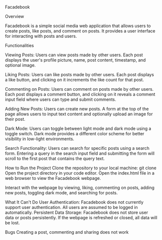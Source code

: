 Facadebook


Overview

Facadebook is a simple social media web application that allows users to create posts, like posts, and comment on posts. It provides a user interface for interacting with posts and users.

Functionalities

Viewing Posts: Users can view posts made by other users. Each post displays the user's profile picture, name, post content, timestamp, and optional image.

Liking Posts: Users can like posts made by other users. Each post displays a like button, and clicking on it increments the like count for that post.

Commenting on Posts: Users can comment on posts made by other users. Each post displays a comment button, and clicking on it reveals a comment input field where users can type and submit comments.

Adding New Posts: Users can create new posts. A form at the top of the page allows users to input text content and optionally upload an image for their post.

Dark Mode: Users can toggle between light mode and dark mode using a toggle switch. Dark mode provides a different color scheme for better visibility in low-light environments.

Search Functionality: Users can search for specific posts using a search form. Entering a query in the search input field and submitting the form will scroll to the first post that contains the query text.


How to Run the Project
Clone the repository to your local machine: git clone <repository-url>
Open the project directory in your code editor.
Open the index.html file in a web browser to view the Facadebook webpage.

Interact with the webpage by viewing, liking, commenting on posts, adding new posts, toggling dark mode, and searching for posts.


What It Can't Do
User Authentication: Facadebook does not currently support user authentication. All users are assumed to be logged in automatically.
Persistent Data Storage: Facadebook does not store user data or posts persistently. If the webpage is refreshed or closed, all data will be lost.

Bugs
Creating a post, commenting and sharing does not work